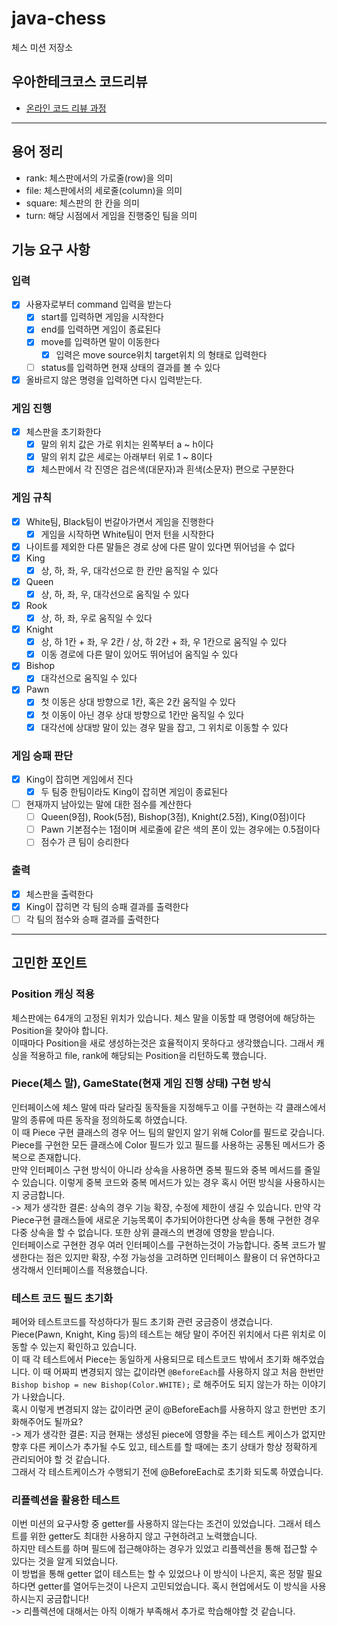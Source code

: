 # java-chess

체스 미션 저장소

## 우아한테크코스 코드리뷰

- [온라인 코드 리뷰 과정](https://github.com/woowacourse/woowacourse-docs/blob/master/maincourse/README.md)

---

## 용어 정리

- rank: 체스판에서의 가로줄(row)을 의미
- file: 체스판에서의 세로줄(column)을 의미
- square: 체스판의 한 칸을 의미
- turn: 해당 시점에서 게임을 진행중인 팀을 의미

## 기능 요구 사항

### 입력

-[x] 사용자로부터 command 입력을 받는다
    - [x] start를 입력하면 게임을 시작한다
    - [x] end를 입력하면 게임이 종료된다
    - [x] move를 입력하면 말이 이동한다
        - [x] 입력은 move source위치 target위치 의 형태로 입력한다
    - [ ] status를 입력하면 현재 상태의 결과를 볼 수 있다
- [x] 올바르지 않은 명령을 입력하면 다시 입력받는다.

### 게임 진행

- [x] 체스판을 초기화한다
    - [x] 말의 위치 값은 가로 위치는 왼쪽부터 a ~ h이다
    - [x] 말의 위치 값은 세로는 아래부터 위로 1 ~ 8이다
    - [x] 체스판에서 각 진영은 검은색(대문자)과 흰색(소문자) 편으로 구분한다

### 게임 규칙

- [x] White팀, Black팀이 번갈아가면서 게임을 진행한다
    - [x] 게임을 시작하면 White팀이 먼저 턴을 시작한다
- [x] 나이트를 제외한 다른 말들은 경로 상에 다른 말이 있다면 뛰어넘을 수 없다
- [x] King
    - [x] 상, 하, 좌, 우, 대각선으로 한 칸만 움직일 수 있다
- [x] Queen
    - [x] 상, 하, 좌, 우, 대각선으로 움직일 수 있다
- [x] Rook
    - [x] 상, 하, 좌, 우로 움직일 수 있다
- [x] Knight
    - [x] 상, 하 1칸 + 좌, 우 2칸 / 상, 하 2칸 + 좌, 우 1칸으로 움직일 수 있다
    - [x] 이동 경로에 다른 말이 있어도 뛰어넘어 움직일 수 있다
- [x] Bishop
    - [x] 대각선으로 움직일 수 있다
- [x] Pawn
    - [x] 첫 이동은 상대 방향으로 1칸, 혹은 2칸 움직일 수 있다
    - [x] 첫 이동이 아닌 경우 상대 방향으로 1칸만 움직일 수 있다
    - [x] 대각선에 상대방 말이 있는 경우 말을 잡고, 그 위치로 이동할 수 있다

### 게임 승패 판단

- [x] King이 잡히면 게임에서 진다
    - [x] 두 팀중 한팀이라도 King이 잡히면 게임이 종료된다
- [ ] 현재까지 남아있는 말에 대한 점수를 계산한다
    - [ ] Queen(9점), Rook(5점), Bishop(3점), Knight(2.5점), King(0점)이다
    - [ ] Pawn 기본점수는 1점이며 세로줄에 같은 색의 폰이 있는 경우에는 0.5점이다
    - [ ] 점수가 큰 팀이 승리한다

### 출력

- [x] 체스판을 출력한다
- [x] King이 잡히면 각 팀의 승패 결과를 출력한다
- [ ] 각 팀의 점수와 승패 결과를 출력한다

---

## 고민한 포인트

### Position 캐싱 적용

체스판에는 64개의 고정된 위치가 있습니다. 체스 말을 이동할 때 명령어에 해당하는 Position을 찾아야 합니다.<br>
이때마다 Position을 새로 생성하는것은 효율적이지 못하다고 생각했습니다. 그래서 캐싱을 적용하고 file, rank에 해당되는 Position을 리턴하도록 했습니다.

### Piece(체스 말), GameState(현재 게임 진행 상태) 구현 방식

인터페이스에 체스 말에 따라 달라질 동작들을 지정해두고 이를 구현하는 각 클래스에서 말의 종류에 따른 동작을 정의하도록 하였습니다.<br>
이 때 Piece 구현 클래스의 경우 어느 팀의 말인지 알기 위해 Color를 필드로 갖습니다.
Piece를 구현한 모든 클래스에 Color 필드가 있고 필드를 사용하는 공통된 메서드가 중복으로 존재합니다.<br>
만약 인터페이스 구현 방식이 아니라 상속을 사용하면 중복 필드와 중복 메서드를 줄일 수 있습니다.
이렇게 중복 코드와 중복 메서드가 있는 경우 혹시 어떤 방식을 사용하시는지 궁금합니다.<br>
-> 제가 생각한 결론: 상속의 경우 기능 확장, 수정에 제한이 생길 수 있습니다.
만약 각 Piece구현 클래스들에 새로운 기능목록이 추가되어야한다면 상속을 통해 구현한 경우 다중 상속을 할 수 없습니다. 또한 상위 클래스의 변경에 영향을 받습니다. <br>
인터페이스로 구현한 경우 여러 인터페이스를 구현하는것이 가능합니다.
중복 코드가 발생한다는 점은 있지만 확장, 수정 가능성을 고려하면 인터페이스 활용이 더 유연하다고 생각해서 인터페이스를 적용했습니다.

### 테스트 코드 필드 초기화

페어와 테스트코드를 작성하다가 필드 초기화 관련 궁금증이 생겼습니다.
Piece(Pawn, Knight, King 등)의 테스트는 해당 말이 주어진 위치에서 다른 위치로 이동할 수 있는지 확인하고 있습니다.<br>
이 때 각 테스트에서 Piece는 동일하게 사용되므로 테스트코드 밖에서 초기화 해주었습니다.
이 때 어짜피 변경되지 않는 값이라면 ```@BeforeEach```를 사용하지 않고 처음 한번만 ```Bishop bishop = new Bishop(Color.WHITE);``` 로
해주어도 되지 않는가 하는 이야기가 나왔습니다.<br>
혹시 이렇게 변경되지 않는 값이라면 굳이 @BeforeEach를 사용하지 않고 한번만 초기화해주어도 될까요?<br>
-> 제가 생각한 결론: 지금 현재는 생성된 piece에 영향을 주는 테스트 케이스가 없지만 향후 다른 케이스가 추가될 수도 있고,
테스트를 할 때에는 초기 상태가 항상 정확하게 관리되어야 할 것 같습니다.<br>
그래서 각 테스트케이스가 수행되기 전에 @BeforeEach로 초기화 되도록 하였습니다.

### 리플렉션을 활용한 테스트

이번 미션의 요구사항 중 getter를 사용하지 않는다는 조건이 있었습니다. 그래서 테스트를 위한 getter도 최대한 사용하지 않고 구현하려고 노력했습니다.<br>
하지만 테스트를 하며 필드에 접근해야하는 경우가 있었고 리플렉션을 통해 접근할 수 있다는 것을 알게 되었습니다.<br>
이 방법을 통해 getter 없이 테스트는 할 수 있었으나 이 방식이 나은지, 혹은 정말 필요하다면 getter를 열어두는것이 나은지 고민되었습니다.
혹시 현업에서도 이 방식을 사용하시는지 궁금합니다!<br>
-> 리플렉션에 대해서는 아직 이해가 부족해서 추가로 학습해야할 것 같습니다.
